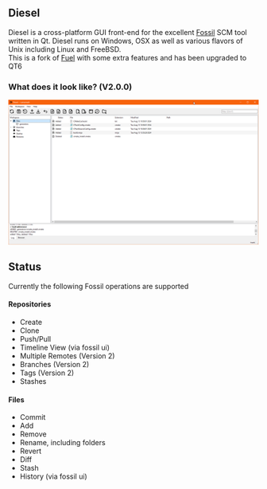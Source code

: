 Diesel
---------
Diesel is a cross-platform GUI front-end for the excellent <a href="http://fossil-scm.org">Fossil</a> SCM tool written in Qt. Diesel runs on Windows, OSX as well as various flavors of Unix including Linux and FreeBSD.  
This is a fork of [Fuel](https://fuel-scm.org/) with some extra features and has been upgraded to QT6


### What does it look like? (V2.0.0)
![Diesel-2.0.0-Beta-Win](/doc/diesel-2.0.0-Win.png)

## Status
Currently the following Fossil operations are supported

#### Repositories
  *  Create
  *  Clone
  *  Push/Pull
  *  Timeline View (via fossil ui)
  *  Multiple Remotes (Version 2)
  *  Branches (Version 2)
  *  Tags (Version 2)
  *  Stashes

#### Files
  *  Commit
  *  Add
  *  Remove
  *  Rename, including folders
  *  Revert
  *  Diff
  *  Stash
  *  History (via fossil ui)
